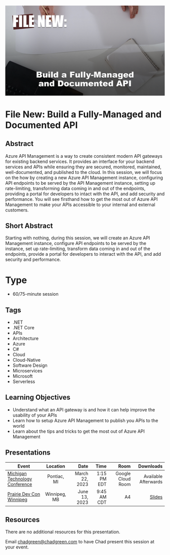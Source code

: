 ![File New: Build a Fully-Managed and Documented API](Thumbnail.png)

# File New: Build a Fully-Managed and Documented API

## Abstract
Azure API Management is a way to create consistent modern API gateways for existing backend services.  It provides an interface for your backend services and APIs while ensuring they are secured, monitored, maintained, well-documented, and published to the cloud.  In this session, we will focus on the how by creating a new Azure API Management instance, configuring API endpoints to be served by the API Management instance, setting up rate-limiting, transforming data coming in and out of the endpoints, providing a portal for developers to intact with the API, and add security and performance.  You will see firsthand how to get the most out of Azure API Management to make your APIs accessible to your internal and external customers.

## Short Abstract
Starting with nothing, during this session, we will create an Azure API Management instance, configure API endpoints to be served by the instance, set up rate-limiting, transform data coming in and out of the endpoints, provide a portal for developers to interact with the API, and add security and performance.

# Type
* 60/75-minute session

## Tags
* .NET
* .NET Core
* APIs
* Architecture
* Azure
* C#
* Cloud
* Cloud-Native
* Software Design
* Microservices
* Microsoft
* Serverless

## Learning Objectives
* Understand what an API gateway is and how it can help improve the usability of your APIs
* Learn how to setup Azure API Management to publish you APIs to the world
* Learn about the tips and tricks to get the most out of Azure API Management

## Presentations

| Event | Location | Date | Time | Room | Downloads |
|-------|:--------:|-----:|-----:|-----:|----------:|
| [Michigan Technology Conference](https://www.mitechcon.org/) | Pontiac, MI | March 22, 2023 | 1:15 PM EDT | Google Cloud Room | Available Afterwards |
| [Prairie Dev Con Winnipeg](https://www.prairiedevcon.com/winnipeg.html) | Winnipeg, MB | June 13, 2023 | 9:45 AM CDT | A4 | [Slides](Presentations/FileNew-APIManagement-PDCWinnipeg.pdf) |

## Resources
There are no additional resources for this presentation.

Email [chadgreen@chadgreen.com](mailto:chadgreen@chadgreen.com?subject=Presentation%20Request:%20File%20New%20-%20API%20Management) to have Chad present this session at your event.